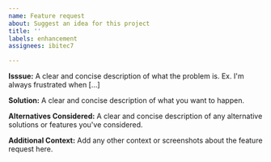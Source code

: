 ```yaml
---
name: Feature request
about: Suggest an idea for this project
title: ''
labels: enhancement
assignees: ibitec7

---
```


**Isssue:**
A clear and concise description of what the problem is. Ex. I'm always frustrated when [...]

**Solution:**
A clear and concise description of what you want to happen.

**Alternatives Considered:**
A clear and concise description of any alternative solutions or features you've considered.

**Additional Context:**
Add any other context or screenshots about the feature request here.
